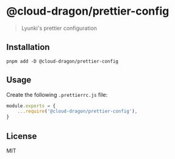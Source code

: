 # @cloud-dragon/prettier-config

> Lyunki's prettier configuration

## Installation

```
pnpm add -D @cloud-dragon/prettier-config
```

## Usage

Create the following `.prettierrc.js` file:

```js
module.exports = {
    ...require('@cloud-dragon/prettier-config'),
}
```

## License

MIT
